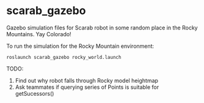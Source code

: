 # scarab_gazebo
Gazebo simulation files for Scarab robot in some random place in the Rocky Mountains. Yay Colorado! 

To run the simulation for the Rocky Mountain environment:
```
roslaunch scarab_gazebo rocky_world.launch
```
TODO:
1) Find out why robot falls through Rocky model heightmap
2) Ask teammates if querying series of Points is suitable for getSucessors()
